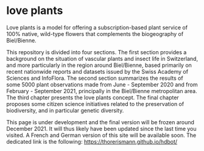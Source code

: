 # love plants

Love plants is a model for offering a subscription-based plant service of 100% native, wild-type flowers that complements the biogeography of Biel/Bienne.

This repository is divided into four sections. The first section provides a background on the situation of vascular plants and insect life in Switzerland, and more particularly in the region around Biel/Bienne, based primarily on recent nationwide reports and datasets issued by the Swiss Academy of Sciences and InfoFlora.  The second section summarizes the results of some 5000 plant observations made from June - September 2020 and from February - September 2021, principally in the Biel/Bienne metropolitan area. The third chapter presents the love plants concept. The final chapter proposes some citizen science initiatives related to the preservation of biodiversity, and in particular genetic diversity. 

This page is under development and the final version will be frozen around December 2021. It will thus likely have been updated since the last time you visited. A French and German version of this site will be available soon. The dedicated link is the following: https://thorerismann.github.io/hdbot/